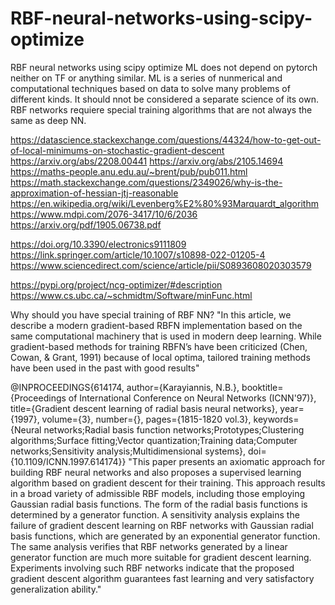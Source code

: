 # RBF-neural-networks-using-scipy-optimize
RBF neural networks using scipy optimize
ML does not depend on pytorch neither on TF or anything similar. ML is a series of nunmerical and computational techniques based on data to solve many problems of different kinds. It should nnot be considered a separate science of its own.
RBF networks requiere special training algorithms that are not always the same as deep NN.

https://datascience.stackexchange.com/questions/44324/how-to-get-out-of-local-minimums-on-stochastic-gradient-descent
https://arxiv.org/abs/2208.00441
https://arxiv.org/abs/2105.14694
https://maths-people.anu.edu.au/~brent/pub/pub011.html
https://math.stackexchange.com/questions/2349026/why-is-the-approximation-of-hessian-jtj-reasonable
https://en.wikipedia.org/wiki/Levenberg%E2%80%93Marquardt_algorithm
https://www.mdpi.com/2076-3417/10/6/2036
https://arxiv.org/pdf/1905.06738.pdf
 
https://doi.org/10.3390/electronics9111809
https://link.springer.com/article/10.1007/s10898-022-01205-4
https://www.sciencedirect.com/science/article/pii/S0893608020303579

https://pypi.org/project/ncg-optimizer/#description
https://www.cs.ubc.ca/~schmidtm/Software/minFunc.html

Why should you have special training of RBF NN? "In this article, we describe a modern gradient-based RBFN implementation based on the same computational machinery that is used in modern deep learning. While gradient-based methods for training RBFN’s have been criticized (Chen, Cowan, & Grant, 1991) because of local optima, tailored training methods have been used in the past with good results"

@INPROCEEDINGS{614174,
  author={Karayiannis, N.B.},
  booktitle={Proceedings of International Conference on Neural Networks (ICNN'97)}, 
  title={Gradient descent learning of radial basis neural networks}, 
  year={1997},
  volume={3},
  number={},
  pages={1815-1820 vol.3},
  keywords={Neural networks;Radial basis function networks;Prototypes;Clustering algorithms;Surface fitting;Vector quantization;Training data;Computer networks;Sensitivity analysis;Multidimensional systems},
  doi={10.1109/ICNN.1997.614174}}
"This paper presents an axiomatic approach for building RBF neural networks and also proposes a supervised learning algorithm based on gradient descent for their training. This approach results in a broad variety of admissible RBF models, including those employing Gaussian radial basis functions. The form of the radial basis functions is determined by a generator function. A sensitivity analysis explains the failure of gradient descent learning on RBF networks with Gaussian radial basis functions, which are generated by an exponential generator function. The same analysis verifies that RBF networks generated by a linear generator function are much more suitable for gradient descent learning. Experiments involving such RBF networks indicate that the proposed gradient descent algorithm guarantees fast learning and very satisfactory generalization ability."
